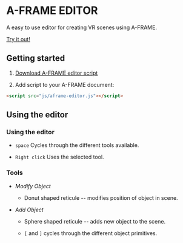 # A-FRAME EDITOR

A easy to use editor for creating VR scenes using A-FRAME.

[Try it out!](http://caseyyee.github.io/aframe-editor/example)

## Getting started

1. [Download A-FRAME editor script](https://caseyyee.github.io/aframe-editor/build/aframe-editor.js)

2. Add script to your A-FRAME document:

````html
<script src="js/aframe-editor.js"></script>
````


## Using the editor

### Using the editor

* `space` Cycles through the different tools available.

* `Right click` Uses the selected tool.

### Tools

* _Modify Object_ 

    *  Donut shaped reticule -- modifies position of object in scene.

* _Add Object_ 

    *  Sphere shaped reticule -- adds new object to the scene. 

    *  `[` and `]` cycles through the different object primitives.